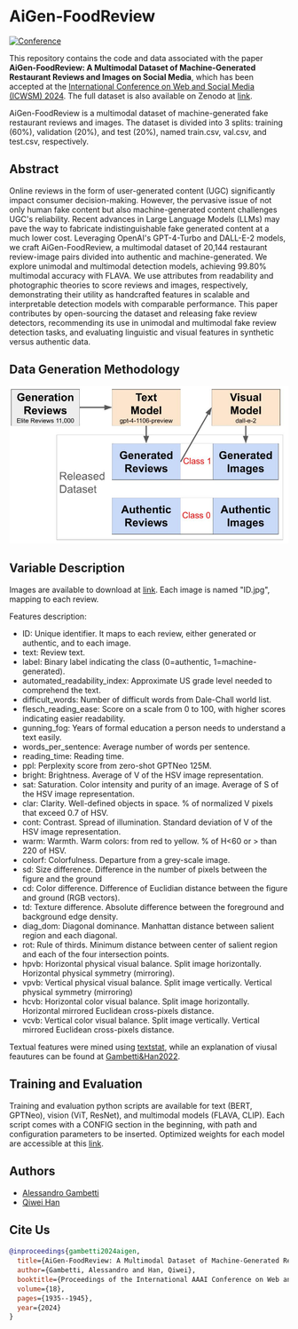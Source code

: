 # AiGen-FoodReview 

[![Conference](https://img.shields.io/badge/ICWSM-2024-blue)](https://www.icwsm.org/2024/)

This repository contains the code and data associated with the paper **AiGen-FoodReview: A Multimodal Dataset of Machine-Generated Restaurant Reviews and Images on Social Media**, which has been accepted at the [International Conference on Web and Social Media (ICWSM) 2024](https://www.icwsm.org/2024/).
The full dataset is also available on Zenodo at [link](https://zenodo.org/records/10511456).

AiGen-FoodReview is a multimodal dataset of machine-generated fake restaurant reviews and images.
The dataset is divided into 3 splits: training (60%), validation (20%), and test (20%), named train.csv, val.csv, and test.csv, respectively. 

## Abstract
Online reviews in the form of user-generated content (UGC) significantly impact consumer decision-making. However, the pervasive issue of not only human fake content but also machine-generated content challenges UGC's reliability. Recent advances in Large Language Models (LLMs) may pave the way to fabricate indistinguishable fake generated content at a much lower cost. Leveraging OpenAI's GPT-4-Turbo and DALL-E-2 models, we craft AiGen-FoodReview, a multimodal dataset of 20,144 restaurant review-image pairs divided into authentic and machine-generated. We explore unimodal and multimodal detection models, achieving 99.80% multimodal accuracy with FLAVA. We use attributes from readability and photographic theories to score reviews and images, respectively, demonstrating their utility as handcrafted features in scalable and interpretable detection models with comparable performance. This paper contributes by open-sourcing the dataset and releasing fake review detectors, recommending its use in unimodal and multimodal fake review detection tasks, and evaluating linguistic and visual features in synthetic versus authentic data.


## Data Generation Methodology
![alt text](assets/method.jpeg)

## Variable Description
Images are available to download at [link](https://drive.google.com/file/d/1FzBIklsUkNaBKdCWvjbeb3h4PH1zUI3Q/view?usp=sharing).
Each image is named "ID.jpg", mapping to each review. 

Features description: 

- ID: Unique identifier. It maps to each review, either generated or authentic, and to each image. 
- text: Review text.
- label: Binary label indicating the class (0=authentic, 1=machine-generated).
- automated_readability_index: Approximate US grade level needed to comprehend the text.
- difficult_words: Number of difficult words from Dale-Chall world list.
- flesch_reading_ease: Score on a scale from 0 to 100, with higher scores indicating easier readability.
- gunning_fog: Years of formal education a person needs to understand a text easily.
- words_per_sentence: Average number of words per sentence. 
- reading_time: Reading time.
- ppl: Perplexity score from zero-shot GPTNeo 125M. 
- bright: Brightness. Average of V of the HSV image representation.
- sat: Saturation. Color intensity and purity of an image. Average of S of the HSV image representation.
- clar: Clarity. Well-defined objects in space. % of normalized V pixels that exceed 0.7 of HSV.
- cont: Contrast. Spread of illumination. Standard deviation of V of the HSV image representation.
- warm: Warmth. Warm colors: from red to yellow. % of H<60 or $>$ than 220 of HSV.
- colorf: Colorfulness. Departure from a grey-scale image.
- sd: Size difference. Difference in the number of pixels between the figure and the ground
- cd: Color difference. Difference of Euclidian distance between the figure and ground (RGB vectors).
- td: Texture difference. Absolute difference between the foreground and background edge density.
- diag_dom: Diagonal dominance. Manhattan distance between salient region and each diagonal.
- rot: Rule of thirds. Minimum distance between center of salient region and each of the four intersection points.
- hpvb: Horizontal physical visual balance. Split image horizontally. Horizontal physical symmetry (mirroring).
- vpvb: Vertical physical visual balance. Split image vertically. Vertical physical symmetry (mirroring)
- hcvb: Horizontal color visual balance. Split image horizontally. Horizontal mirrored Euclidean cross-pixels distance.
- vcvb: Vertical color visual balance. Split image vertically. Vertical mirrored Euclidean cross-pixels distance.

Textual features were mined using [textstat](https://pypi.org/project/textstat/), while an explanation of viusal feautures can be found at [Gambetti&Han2022](https://www.emerald.com/insight/content/doi/10.1108/IJCHM-09-2021-1206/full/html).

## Training and Evaluation
Training and evaluation python scripts are available for text (BERT, GPTNeo), vision (ViT, ResNet), and multimodal models (FLAVA, CLIP). Each script comes with a CONFIG section in the beginning, with path and configuration parameters to be inserted. Optimized weights for each model are accessible at this [link](https://drive.google.com/file/d/1aYz5G6z9BL7mv9dL-JV2iay25EuKbgqn/view?usp=sharing). 

## Authors
- [Alessandro Gambetti](https://scholar.google.com/citations?user=F0MfEx8AAAAJ&hl=en)
- [Qiwei Han](https://scholar.google.com/citations?user=koBWI88AAAAJ&hl=en)

## Cite Us
```bibtex
@inproceedings{gambetti2024aigen,
  title={AiGen-FoodReview: A Multimodal Dataset of Machine-Generated Restaurant Reviews and Images on Social Media},
  author={Gambetti, Alessandro and Han, Qiwei},
  booktitle={Proceedings of the International AAAI Conference on Web and Social Media},
  volume={18},
  pages={1935--1945},
  year={2024}
}
```